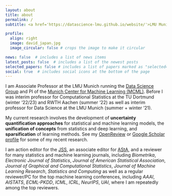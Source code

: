 ```yaml
---
layout: about
title: about
permalink: /
subtitle: <a href='https://datascience-lmu.github.io/website/'>LMU Munich, MCML</a>.

profile:
  align: right
  image: david_japan.jpg
  image_circular: false # crops the image to make it circular

news: false  # includes a list of news items
latest_posts: false  # includes a list of the newest posts
selected_papers: false # includes a list of papers marked as "selected={true}"
social: true  # includes social icons at the bottom of the page
---
```


I am Associate Professor at the LMU Munich running the [Data Science Group](https://datascience-lmu.github.io/website/) and PI of the [Munich Center for Machine Learning (MCML)](https://mcml.ai/). Before I was interim professor for Computational Statistics at the TU Dortmund (winter ‘22/23) and RWTH Aachen (summer ‘22) as well as interim professor for Data Science at the LMU Munich (summer + winter ‘21). 

My current research involves the development of **uncertainty quantification approaches** for statistical and machine learning models, the **unification of concepts** from statistics and deep learning, and **sparsification** of learning methods. See my [OpenReview](https://openreview.net/profile?id=~David_R%C3%BCgamer1) or [Google Scholar profile](https://scholar.google.de/citations?hl=de&user=_DYguksAAAAJ&view_op=list_works&sortby=pubdate) for some of my recent research.

I am action editor for the [JSS](https://www.jstatsoft.org/index), an associate editor for [AStA](https://www.springer.com/journal/10182), and a reviewer for many statistics and machine learning journals, including *Biometrika*, *Electronic Journal of Statistics*, *Journal of American Statistical Association*, *Journal of Graphical and Computational Statistics*, *Journal of Machine Learning Research*, *Statistics and Computing* as well as a regular reviewer/PC for the top machine learning conferences, including *AAAI*, *AISTATS*, *ECML-PKDD*, *ICML*, *ICRL*, *NeurIPS*, *UAI*, where I am repeatedly among the top reviewers. 


